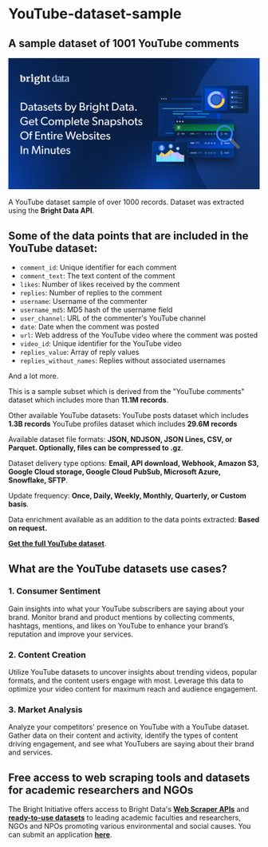 # YouTube-dataset-sample

<h2>A sample dataset of 1001 YouTube comments</h2>

![YouTube dataset header](https://github.com/luminati-io/YouTube-dataset-sample/blob/main/YouTube-dataset.png)

A YouTube dataset sample of over 1000 records. Dataset was extracted using the <b>Bright Data API</b>.

<h2>Some of the data points that are included in the YouTube dataset:</h2>

* ```comment_id```: Unique identifier for each comment  
* ```comment_text```: The text content of the comment  
* ```likes```: Number of likes received by the comment  
* ```replies```: Number of replies to the comment  
* ```username```: Username of the commenter  
* ```username_md5```: MD5 hash of the username field  
* ```user_channel```: URL of the commenter's YouTube channel  
* ```date```: Date when the comment was posted  
* ```url```: Web address of the YouTube video where the comment was posted  
* ```video_id```: Unique identifier for the YouTube video  
* ```replies_value```: Array of reply values  
* ```replies_without_names```: Replies without associated usernames

And a lot more.

This is a sample subset which is derived from the "YouTube comments"
dataset which includes more than <b>11.1M records</b>.

Other available YouTube datasets:
YouTube posts dataset which includes <b>1.3B records</b>
YouTube profiles dataset which includes <b>29.6M records</b> 

Available dataset file formats: <b>JSON, NDJSON, JSON Lines, CSV, or Parquet. Optionally, files can be compressed to .gz</b>.

Dataset delivery type options: <b>Email, API download, Webhook, Amazon S3, Google Cloud storage, Google Cloud PubSub, Microsoft Azure, Snowflake, SFTP</b>.

Update frequency: <b>Once, Daily, Weekly, Monthly, Quarterly, or Custom basis</b>.

Data enrichment available as an addition to the data points extracted: <b>Based on request.</b>

<b>[Get the full YouTube dataset](https://brightdata.com/products/datasets/youtube)</b>.

<h2>What are the YouTube datasets use cases?</h2>

<h3>1. Consumer Sentiment</h3>
Gain insights into what your YouTube subscribers are saying about your brand. Monitor brand and product mentions by collecting comments, hashtags, mentions, and likes on YouTube to enhance your brand’s reputation and improve your services.

<h3>2. Content Creation</h3>
Utilize YouTube datasets to uncover insights about trending videos, popular formats, and the content users engage with most. Leverage this data to optimize your video content for maximum reach and audience engagement.

<h3>3. Market Analysis</h3>
Analyze your competitors' presence on YouTube with a YouTube dataset. Gather data on their content and activity, identify the types of content driving engagement, and see what YouTubers are saying about their brand and services.

<h2>Free access to web scraping tools and datasets for academic researchers and NGOs</h2>

The Bright Initiative offers access to Bright Data's <b>[Web Scraper APIs](https://brightdata.com/products/web-scraper)</b> and <b>[ready-to-use datasets](https://brightdata.com/products/datasets)</b> to leading academic faculties and researchers, NGOs and NPOs promoting various environmental and social causes. You can submit an application <b>[here](https://brightinitiative.com)</b>.
